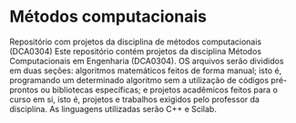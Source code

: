 # Métodos computacionais
Repositório com projetos da disciplina de métodos computacionais (DCA0304)
Este repositório contém projetos da disciplina Métodos Computacionais em Engenharia (DCA0304). OS arquivos serão divididos em duas seções: algoritmos matemáticos feitos de forma manual; isto é, programando um determinado algoritmo sem a utilização de códigos pré-prontos ou bibliotecas específicas; e projetos acadêmicos feitos para o curso em si, isto é, projetos e trabalhos exigidos pelo professor da disciplina. 
As linguagens utilizadas serão C++ e Scilab. 

